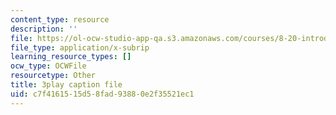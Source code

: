 ```yaml
---
content_type: resource
description: ''
file: https://ol-ocw-studio-app-qa.s3.amazonaws.com/courses/8-20-introduction-to-special-relativity-january-iap-2021/c7f4161515d58fad93880e2f35521ec1_Pas_hfAna28.srt
file_type: application/x-subrip
learning_resource_types: []
ocw_type: OCWFile
resourcetype: Other
title: 3play caption file
uid: c7f41615-15d5-8fad-9388-0e2f35521ec1
---
```

